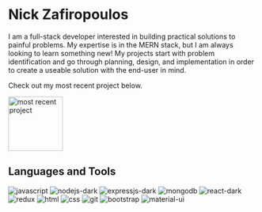 # Nick Zafiropoulos

I am a full-stack developer interested in building practical solutions to painful problems. My expertise is in the MERN stack, but I am always looking to learn something new! My projects start with problem identification and go through planning, design, and implementation in order to create a useable solution with the end-user in mind.

Check out my most recent project below.

<a href="https://github.com/Nick-Zafiropoulos/dm-gen">
    <img width='110px' alt="most recent project" title="Check out my most recent project!" src="https://custom-icon-badges.demolab.com/badge/-DM%20Gen-blue?style=for-the-badge&logoColor=white&logo=repo"/></a>
    
    
## Languages and Tools

![javascript](https://user-images.githubusercontent.com/102330367/221290588-1ac76a5e-a1ef-4008-b494-ed3d2a1700f6.svg)
![nodejs-dark](https://user-images.githubusercontent.com/102330367/221290680-7a735c9a-e52f-469a-ba8c-83dd3b8079f2.svg)
![expressjs-dark](https://user-images.githubusercontent.com/102330367/221290897-71ce897a-994c-4648-8e46-20980ea03952.svg)
![mongodb](https://user-images.githubusercontent.com/102330367/221290905-4681b961-a6bb-4418-aa0a-d9e99da9659a.svg)
![react-dark](https://user-images.githubusercontent.com/102330367/221290916-6d91e457-3086-4a56-b161-d83c7d2536c3.svg)
![redux](https://user-images.githubusercontent.com/102330367/221290923-061d34f5-c4c9-4759-a64c-fc5d947fdef2.svg)
![html](https://user-images.githubusercontent.com/102330367/221290935-b9645ebc-4c1c-4975-bff7-81e677190082.svg)
![css](https://user-images.githubusercontent.com/102330367/221290945-3a601c4f-4008-4954-b0e5-d282f02f201f.svg)
![git](https://user-images.githubusercontent.com/102330367/221301681-4c71ef2a-4496-41e5-a672-4002166e1ce8.svg)
![bootstrap](https://user-images.githubusercontent.com/102330367/221302047-91de0c7d-0ecd-4715-8886-08037ee6a292.svg)
![material-ui](https://user-images.githubusercontent.com/102330367/221302036-b5b8033d-486f-468a-ad87-7f099d081ccc.svg)



